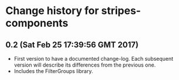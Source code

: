 # Change history for stripes-components

## 0.2 (Sat Feb 25 17:39:56 GMT 2017)

* First version to have a documented change-log. Each subsequent version will
  describe its differences from the previous one.
* Includes the FilterGroups library.

